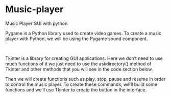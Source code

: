 # Music-player
Music Player GUI with python

Pygame is a Python library used to create video games. To create a music player with Python, we will be using the Pygame sound component.

<br/>

Tkinter is a library for creating GUI applications. Here we don’t need to use much functions of it we just need to use the askdirectory() method of Tkinter and other methods that you will see in the code section below.<br/>

Then we will create functions such as play, stop, pause and resume in order to control the music player. To create these commands, we’ll build some functions and we’ll use Tkinter to create the button in the interface.<br/>
